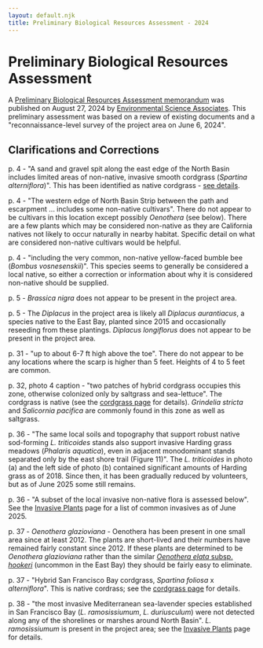 ```yaml
---
layout: default.njk
title: Preliminary Biological Resources Assessment - 2024
---
```


# Preliminary Biological Resources Assessment

A [Preliminary Biological Resources Assessment memorandum](https://drive.google.com/file/d/1H1DfPC095PwwITk49ePJA4OBP0FHdbks/view?usp=drive_link) was published on August 27, 2024 by [Environmental Science Associates](https://esassoc.com/). This preliminary assessment was based on a review of existing documents and a "reconnaissance-level survey of the project area on June 6, 2024".

## Clarifications and Corrections

p. 4 - "A sand and gravel spit along the east edge of the North Basin includes limited areas of non-native, invasive smooth cordgrass (_Spartina alterniflora_)". This has been identified as native cordgrass - [see details](../../plants/cordgrass/).

p. 4 - "The western edge of North Basin Strip between the path and escarpment ... includes some non-native cultivars". There do not appear to be cultivars in this location except possibly _Oenothera_ (see below). There are a few plants which may be considered non-native as they are California natives not likely to occur naturally in nearby habitat. Specific detail on what are considered non-native cultivars would be helpful.

p. 4 - "including the very common, non-native yellow-faced bumble bee (_Bombus vosnesenskii_)". This species seems to generally be considered a local native, so either a correction or information about why it is considered non-native should be supplied.

p. 5 - _Brassica nigra_ does not appear to be present in the project area.

p. 5 - The _Diplacus_ in the project area is likely all _Diplacus aurantiacus_, a species native to the East Bay, planted since 2015 and occasionally reseeding from these plantings. _Diplacus longiflorus_ does not appear to be present in the project area.

p. 31 - "up to about 6-7 ft high above the toe". There do not appear to be any locations where the scarp is higher than 5 feet. Heights of 4 to 5 feet are common.

p. 32, photo 4 caption - "two patches of hybrid cordgrass occupies this zone, otherwise colonized only by saltgrass and sea-lettuce". The cordgrass is native (see the [cordgrass page](../../plants/cordgrass) for details). _Grindelia stricta_ and _Salicornia pacifica_ are commonly found in this zone as well as saltgrass.

p. 36 - "The same local soils and topography that support robust native sod-forming _L. triticoides_ stands also support invasive Harding grass meadows (_Phalaris aquatica_), even in adjacent monodominant stands separated only by the east shore trail (Figure 11)". The _L. triticoides_ in photo (a) and the left side of photo (b) contained significant amounts of Harding grass as of 2018. Since then, it has been gradually reduced by volunteers, but as of June 2025 some still remains.

p. 36 - "A subset of the local invasive non-native flora is assessed below". See the [Invasive Plants](../../plants/non_native) page for a list of common invasives as of June 2025.

p. 37 - _Oenothera glazioviana_ - Oenothera has been present in one small area since at least 2012. The plants are short-lived and their numbers have remained fairly constant since 2012. If these plants are determined to be _Oenothera glazioviana_ rather than the similar [_Oenothera elata_ subsp. _hookeri_](https://rareplants.ebcnps.org/Oenothera-elata-subsp-hookeri.html) (uncommon in the East Bay) they should be fairly easy to eliminate.

p. 37 - "Hybrid San Francisco Bay cordgrass, _Spartina foliosa_ x _alterniflora_". This is native cordrass; see the [cordgrass page](../../plants/cordgrass) for details.

p. 38 - "the most invasive Mediterranean sea-lavender species established in San Francisco Bay (_L. ramosissiumum_, _L. duriusculum_) were not detected along any of the shorelines or marshes around North Basin". _L. ramosissiumum_ is present in the project area; see the [Invasive Plants](../../plants/non_native#lira) page for details.
